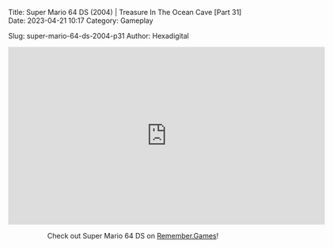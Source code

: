 Title: Super Mario 64 DS (2004) | Treasure In The Ocean Cave [Part 31]
Date: 2023-04-21 10:17
Category: Gameplay

Slug: super-mario-64-ds-2004-p31
Author: Hexadigital

<center><iframe src="https://www.youtube.com/embed/p6OV607QAtU?feature=oembed" allow="accelerometer; autoplay; encrypted-media; gyroscope; picture-in-picture" width="640" height="360" frameborder="0"></iframe>

Check out Super Mario 64 DS on [Remember.Games](https://remember.games/game/2250/super-mario-64-ds/)!</center>